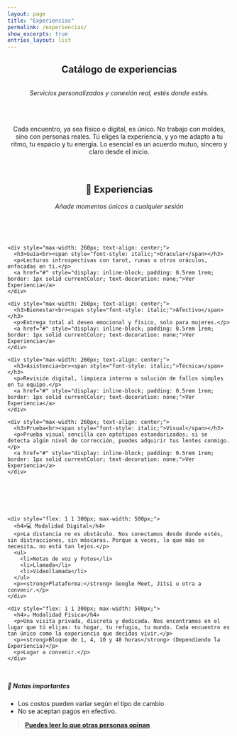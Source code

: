 ```yaml
---
layout: page
title: "Experiencias"
permalink: /experiencias/
show_excerpts: true
entries_layout: list
---
```


<section class="catalogo-wrapper">
  <h1 style="text-align: center;">Catálogo de experiencias</h1>
  <div style="margin-top: 2rem;"></div>
  <p style="text-align: center; font-style: italic;">Servicios personalizados y conexión real, estés donde estés.</p>
<div style="margin-top: 4rem;"></div>
  <p style="text-align: center; max-width: 600px; margin: 0 auto;">
    Cada encuentro, ya sea físico o digital, es único. No trabajo con moldes, sino con personas reales.
    Tú eliges la experiencia, y yo me adapto a tu ritmo, tu espacio y tu energía.
    Lo esencial es un acuerdo mutuo, sincero y claro desde el inicio.
  </p>
<div style="margin-top: 4rem;"></div>
  <h2 style="text-align: center; margin-top: 2rem;">🌹 Experiencias</h2>
  <p style="text-align: center; font-style: italic;">Añade momentos únicos a cualquier sesión</p>
<div style="margin-top: 4rem;"></div>
  <div style="display: flex; flex-wrap: wrap; justify-content: center; gap: 2rem; margin-top: 2rem;">

    <div style="max-width: 260px; text-align: center;">
      <h3>Guía<br><span style="font-style: italic;">Oracular</span></h3>
      <p>Lecturas introspectivas con tarot, runas u otros oráculos, enfocadas en ti.</p>
      <a href="#" style="display: inline-block; padding: 0.5rem 1rem; border: 1px solid currentColor; text-decoration: none;">Ver Experiencia</a>
    </div>

    <div style="max-width: 260px; text-align: center;">
      <h3>Bienestar<br><span style="font-style: italic;">Afectivo</span></h3>
      <p>Entrega total al deseo emocional y físico, solo para mujeres.</p>
      <a href="#" style="display: inline-block; padding: 0.5rem 1rem; border: 1px solid currentColor; text-decoration: none;">Ver Experiencia</a>
    </div>

    <div style="max-width: 260px; text-align: center;">
      <h3>Asistencia<br><span style="font-style: italic;">Técnica</span></h3>
      <p>Revisión digital, limpieza interna o solución de fallos simples en tu equipo.</p>
      <a href="#" style="display: inline-block; padding: 0.5rem 1rem; border: 1px solid currentColor; text-decoration: none;">Ver Experiencia</a>
    </div>

    <div style="max-width: 260px; text-align: center;">
      <h3>Prueba<br><span style="font-style: italic;">Visual</span></h3>
      <p>Prueba visual sencilla con optotipos estandarizados; si se detecta algún nivel de corrección, puedes adquirir tus lentes conmigo.</p>
      <a href="#" style="display: inline-block; padding: 0.5rem 1rem; border: 1px solid currentColor; text-decoration: none;">Ver Experiencia</a>
    </div>

  </div>
<div style="margin-bottom: 4rem;"></div>
  <div style="display: flex; flex-wrap: wrap; justify-content: center; gap: 4rem; margin-top: 3rem;">

    <div style="flex: 1 1 300px; max-width: 500px;">
      <h4>💻 Modalidad Digital</h4>
      <p>La distancia no es obstáculo. Nos conectamos desde donde estés, sin distracciones, sin máscaras. Porque a veces, lo que más se necesita… no está tan lejos.</p>
      <ul>
        <li>Notas de voz y Fotos</li>
        <li>Llamada</li>
        <li>Videollamada</li>
      </ul>
      <p><strong>Plataforma:</strong> Google Meet, Jitsi u otra a convenir.</p>
    </div>

    <div style="flex: 1 1 300px; max-width: 500px;">
      <h4>☕️ Modalidad Física</h4>
      <p>Una visita privada, discreta y dedicada. Nos encontramos en el lugar que tú elijas: tu hogar, tu refugio, tu mundo. Cada encuentro es tan único como la experiencia que decidas vivir.</p>
      <p><strong>Bloque de 1, 4, 10 y 48 horas</strong> (Dependiendo la Experiencia)</p>
      <p>Lugar a convenir.</p>
    </div>

  </div>

  <div style="margin-top: 2rem;">
    <h5 style="font-style: italic;">📌 Notas importantes</h5>
    <ul>
      <li>Los costos pueden variar según el tipo de cambio</li>
      <li>No se aceptan pagos en efectivo.</li>
    </ul>
  </div>
</section>

>[**Puedes leer lo que otras personas opinan**](https://iasuarezv.com/testimonios/)
